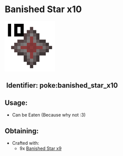 # Banished Star x10

![](https://github.com/ItsMePok/PFE/blob/wikiAssets/wikiMain/banished_star_x10.png?raw=true)

## <img src="https://minecraft.wiki/images/Name_Tag_JE2_BE2.png?cbdc1" alt="" data-size="line"> Identifier: **poke:banished\_star\_x10** <a href="#identifier" id="identifier"></a>

## Usage:

* Can be Eaten (Because why not :3)

## Obtaining:

* Crafted with:
  * 9x [Banished Star x9](https://pfewiki.gitbook.io/home/items/banished-stars/banished-star-x9)
